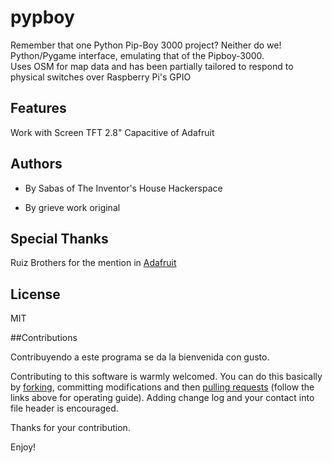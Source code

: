 # pypboy

Remember that one Python Pip-Boy 3000 project? Neither do we!<br>
Python/Pygame interface, emulating that of the Pipboy-3000.<br>
Uses OSM for map data and has been partially tailored to respond to physical switches over Raspberry Pi's GPIO<br>

## Features

Work with Screen TFT 2.8" Capacitive of Adafruit<br>

## Authors

- By Sabas of The Inventor's House Hackerspace

- By grieve work original<br>

## Special Thanks

Ruiz Brothers for the mention in [Adafruit](https://learn.adafruit.com/raspberry-pi-pipboy-3000/overview)

## License

MIT

##Contributions

Contribuyendo a este programa se da la bienvenida con gusto.<br>

Contributing to this software is warmly welcomed. You can do this basically by [forking](https://help.github.com/articles/fork-a-repo), committing modifications and then [pulling requests](https://help.github.com/articles/using-pull-requests) (follow the links above for operating guide). Adding change log and your contact into file header is encouraged.<br>

Thanks for your contribution.

Enjoy!
